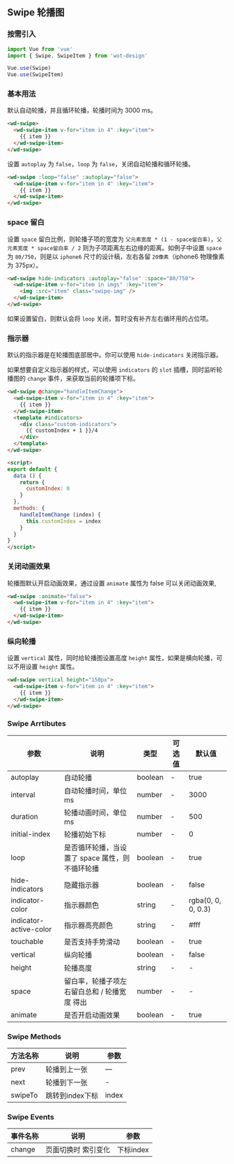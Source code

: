 ## Swipe 轮播图

### 按需引入

```javascript
import Vue from 'vue'
import { Swipe, SwipeItem } from 'wot-design'

Vue.use(Swipe)
Vue.use(SwipeItem)
```

### 基本用法

默认自动轮播，并且循环轮播，轮播时间为 3000 ms。

```html
<wd-swipe>
  <wd-swipe-item v-for="item in 4" :key="item">
    {{ item }}
  </wd-swipe-item>
</wd-swipe>
```

设置 `autoplay` 为 `false`，`loop` 为 `false`，关闭自动轮播和循环轮播。

```html
<wd-swipe :loop="false" :autoplay="false">
  <wd-swipe-item v-for="item in 4" :key="item">
    {{ item }}
  </wd-swipe-item>
</wd-swipe>
```

### space 留白

设置 `space` 留白比例，则轮播子项的宽度为 `父元素宽度 * (1 - space留白率)`，`父元素宽度 * space留白率 / 2` 则为子项距离左右边缘的距离。如例子中设置
`space` 为 `80/750`，则是以 `iphone6` 尺寸的设计稿，左右各留 `20像素`（iphone6 物理像素为 375px）。

```html
<wd-swipe hide-indicators :autoplay="false" :space="80/750">
  <wd-swipe-item v-for="item in imgs" :key="item">
    <img :src="item" class="swipe-img" />
  </wd-swipe-item>
</wd-swipe>
```

如果设置留白，则默认会将 `loop` 关闭，暂时没有补齐左右循环用的占位项。

### 指示器

默认的指示器是在轮播图底部居中。你可以使用 `hide-indicators` 关闭指示器。

如果想要自定义指示器的样式，可以使用 `indicators` 的 `slot` 插槽，同时监听轮播图的 `change` 事件，来获取当前的轮播项下标。

```html
<wd-swipe @change="handleItemChange">
  <wd-swipe-item v-for="item in 4" :key="item">
    {{ item }}
  </wd-swipe-item>
  <template #indicators>
    <div class="custom-indicators">
      {{ customIndex + 1 }}/4
    </div>
  </template>
</wd-swipe>

<script>
export default {
  data () {
    return {
      customIndex: 0
    }
  },
  methods: {
    handleItemChange (index) {
      this.customIndex = index
    }
  }
}
</script>
```

### 关闭动画效果

轮播图默认开启动画效果，通过设置 `animate` 属性为 false 可以关闭动画效果,

```html
<wd-swipe :animate="false">
  <wd-swipe-item v-for="item in 4" :key="item">
    {{ item }}
  </wd-swipe-item>
</wd-swipe>
```

### 纵向轮播

设置 `vertical` 属性，同时给轮播图设置高度 `height` 属性，如果是横向轮播，可以不用设置 `height` 属性。

```html
<wd-swipe vertical height="150px">
  <wd-swipe-item v-for="item in 4" :key="item">
    {{ item }}
  </wd-swipe-item>
</wd-swipe>
```

### Swipe Arrtibutes

| 参数      | 说明                                 | 类型      | 可选值       | 默认值   |
|---------- |------------------------------------ |---------- |------------- |-------- |
| autoplay | 自动轮播 | boolean | - | true |
| interval | 自动轮播时间，单位 ms | number | - | 3000 |
| duration | 轮播动画时间，单位 ms | number | - | 500 |
| initial-index | 轮播初始下标 | number | - | 0 |
| loop | 是否循环轮播，当设置了 space 属性，则不循环轮播 | boolean | - | true |
| hide-indicators | 隐藏指示器 | boolean | - | false |
| indicator-color | 指示器颜色 | string | - | rgba(0, 0, 0, 0.3) |
| indicator-active-color | 指示器高亮颜色 | string | - | #fff |
| touchable | 是否支持手势滑动 | boolean | - | true |
| vertical | 纵向轮播 | boolean | - | false |
| height | 轮播高度 | string | - | - |
| space | 留白率，轮播子项左右留白总和 / 轮播宽度 得出 | number | - | - |
| animate | 是否开启动画效果 | boolean | - | true |

### Swipe Methods

| 方法名称      | 说明       | 参数   |
|------------- |----------- |---------  |
| prev    | 轮播到上一张 | —  |
| next    | 轮播到下一张 | -  |
| swipeTo | 跳转到index下标 | index |

### Swipe Events

| 事件名称      | 说明                                 | 参数     |
|------------- |------------------------------------ |--------- |
| change | 页面切换时 索引变化 | 下标index |
